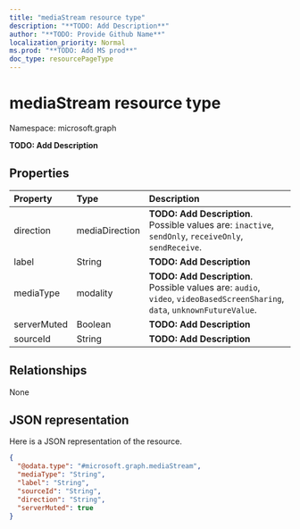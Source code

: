 ```yaml
---
title: "mediaStream resource type"
description: "**TODO: Add Description**"
author: "**TODO: Provide Github Name**"
localization_priority: Normal
ms.prod: "**TODO: Add MS prod**"
doc_type: resourcePageType
---
```


# mediaStream resource type


Namespace: microsoft.graph

**TODO: Add Description**

## Properties
|Property|Type|Description|
|:---|:---|:---|
|direction|mediaDirection|**TODO: Add Description**. Possible values are: `inactive`, `sendOnly`, `receiveOnly`, `sendReceive`.|
|label|String|**TODO: Add Description**|
|mediaType|modality|**TODO: Add Description**. Possible values are: `audio`, `video`, `videoBasedScreenSharing`, `data`, `unknownFutureValue`.|
|serverMuted|Boolean|**TODO: Add Description**|
|sourceId|String|**TODO: Add Description**|

## Relationships
None

## JSON representation
Here is a JSON representation of the resource.
<!-- {
  "blockType": "resource",
  "@odata.type": "microsoft.graph.mediaStream"
}
-->
``` json
{
  "@odata.type": "#microsoft.graph.mediaStream",
  "mediaType": "String",
  "label": "String",
  "sourceId": "String",
  "direction": "String",
  "serverMuted": true
}
```

